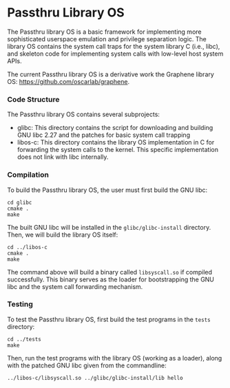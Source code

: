 # Passthru Library OS

The Passthru library OS is a basic framework for implementing more sophisticated userspace
emulation and privilege separation logic. The library OS contains the system call traps for
the system library C (i.e., libc), and skeleton code for implementing system calls with
low-level host system APIs.

The current Passthru library OS is a derivative work the Graphene library OS: <https://github.com/oscarlab/graphene>.

### Code Structure

The Passthru library OS contains several subprojects:
- glibc: This directory contains the script for downloading and building GNU libc 2.27 and
  the patches for basic system call trapping
- libos-c: This directory contains the library OS implementation in C for forwarding the
  system calls to the kernel. This specific implementation does not link with libc internally.

### Compilation

To build the Passthru library OS, the user must first build the GNU libc:

```
cd glibc
cmake .
make
```

The built GNU libc will be installed in the `glibc/glibc-install` directory. Then, we will
build the library OS itself:

```
cd ../libos-c
cmake .
make
```

The command above will build a binary called `libsyscall.so` if compiled successfully. This
binary serves as the loader for bootstrapping the GNU libc and the system call forwarding
mechanism.

### Testing

To test the Passthru library OS, first build the test programs in the `tests` directory:
```
cd ../tests
make
```

Then, run the test programs with the library OS (working as a loader), along with the patched
GNU libc given from the commandline:
```
../libos-c/libsyscall.so ../glibc/glibc-install/lib hello
```
```
